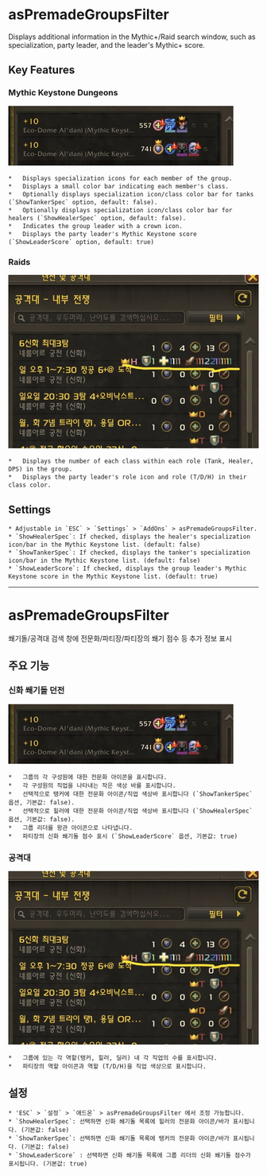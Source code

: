 # asPremadeGroupsFilter

Displays additional information in the Mythic+/Raid search window, such as specialization, party leader, and the leader's Mythic+ score.

## Key Features

### Mythic Keystone Dungeons
![asPremadeGroupsFilter_Party](https://github.com/aspilla/asMOD/blob/main/.Pictures/asPremadeGroupsFilter_party.jpg?raw=true)

    *   Displays specialization icons for each member of the group.
    *   Displays a small color bar indicating each member's class.
    *   Optionally displays specialization icon/class color bar for tanks (`ShowTankerSpec` option, default: false).
    *   Optionally displays specialization icon/class color bar for healers (`ShowHealerSpec` option, default: false).
    *   Indicates the group leader with a crown icon.
    *   Displays the party leader's Mythic Keystone score (`ShowLeaderScore` option, default: true)

### Raids
![asPremadeGroupsFilter_raid](https://github.com/aspilla/asMOD/blob/main/.Pictures/asPremadeGroupsFilter_Raid.jpg?raw=true)

    *   Displays the number of each class within each role (Tank, Healer, DPS) in the group.
    *   Displays the party leader's role icon and role (T/D/H) in their class color.

## Settings

    * Adjustable in `ESC` > `Settings` > `AddOns` > asPremadeGroupsFilter.
    * `ShowHealerSpec`: If checked, displays the healer's specialization icon/bar in the Mythic Keystone list. (default: false)
    * `ShowTankerSpec`: If checked, displays the tanker's specialization icon/bar in the Mythic Keystone list. (default: false)
    * `ShowLeaderScore`: If checked, displays the group leader's Mythic Keystone score in the Mythic Keystone list. (default: true)

---

# asPremadeGroupsFilter

쐐기돌/공격대 검색 창에 전문화/파티장/파티장의 쐐기 점수 등 추가 정보 표시 

## 주요 기능

### 신화 쐐기돌 던전  
![asPremadeGroupsFilter_Party](https://github.com/aspilla/asMOD/blob/main/.Pictures/asPremadeGroupsFilter_party.jpg?raw=true)

    *   그룹의 각 구성원에 대한 전문화 아이콘을 표시합니다.
    *   각 구성원의 직업을 나타내는 작은 색상 바를 표시합니다.
    *   선택적으로 탱커에 대한 전문화 아이콘/직업 색상바 표시합니다 (`ShowTankerSpec` 옵션, 기본값: false).
    *   선택적으로 힐러에 대한 전문화 아이콘/직업 색상바 표시합니다 (`ShowHealerSpec` 옵션, 기본값: false).
    *   그룹 리더를 왕관 아이콘으로 나타냅니다.
    *   파티장의 신화 쐐기돌 점수 표시 (`ShowLeaderScore` 옵션, 기본값: true)

### 공격대 
![asPremadeGroupsFilter_raid](https://github.com/aspilla/asMOD/blob/main/.Pictures/asPremadeGroupsFilter_Raid.jpg?raw=true)

    *   그룹에 있는 각 역할(탱커, 힐러, 딜러) 내 각 직업의 수를 표시합니다.
    *   파티장의 역할 아이콘과 역할 (T/D/H)을 직업 색상으로 표시합니다.

## 설정

    * 'ESC` > `설정` > `애드온` > asPremadeGroupsFilter 에서 조정 가능합니다.
    * `ShowHealerSpec`: 선택하면 신화 쐐기돌 목록에 힐러의 전문화 아이콘/바가 표시됩니다. (기본값: false)
    * `ShowTankerSpec`: 선택하면 신화 쐐기돌 목록에 탱커의 전문화 아이콘/바가 표시됩니다. (기본값: false)
    * `ShowLeaderScore` : 선택하면 신화 쐐기돌 목록에 그룹 리더의 신화 쐐기돌 점수가 표시됩니다. (기본값: true)